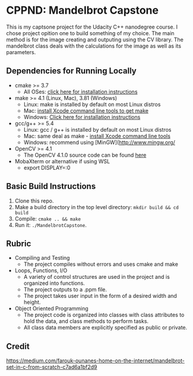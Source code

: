 # CPPND: Mandelbrot Capstone

This is my captsone project for the Udacity C++ nanodegree course. I chose project opition one to build something of my choice. The main method is for the image creating and outputing using the CV library. The mandelbrot class deals with the calculations for the image as well as its parameters. 

## Dependencies for Running Locally
* cmake >= 3.7
  * All OSes: [click here for installation instructions](https://cmake.org/install/)
* make >= 4.1 (Linux, Mac), 3.81 (Windows)
  * Linux: make is installed by default on most Linux distros
  * Mac: [install Xcode command line tools to get make](https://developer.apple.com/xcode/features/)
  * Windows: [Click here for installation instructions](http://gnuwin32.sourceforge.net/packages/make.htm)
* gcc/g++ >= 5.4
  * Linux: gcc / g++ is installed by default on most Linux distros
  * Mac: same deal as make - [install Xcode command line tools](https://developer.apple.com/xcode/features/)
  * Windows: recommend using [MinGW](http://www.mingw.org/
* OpenCV >= 4.1
  * The OpenCV 4.1.0 source code can be found [here](https://github.com/opencv/opencv/tree/4.1.0)
* MobaXterm or alternative if using WSL
  * export DISPLAY=:0

## Basic Build Instructions

1. Clone this repo.
2. Make a build directory in the top level directory: `mkdir build && cd build`
3. Compile: `cmake .. && make`
4. Run it: `./MandelbrotCapstone`.

## Rubric
* Compiling and Testing 
  * The project compiles without errors and uses cmake and make
* Loops, Functions, I/O
  * A variety of control structures are used in the project and is organized into functions.
  * The project outputs to a .ppm file. 
  * The project takes user input in the form of a desired width and height. 
* Object Oriented Programming
  * The project code is organized into classes with class attributes to hold the data, and class methods to perform tasks.
  * All class data members are explicitly specified as public or private.
  
## Credit
https://medium.com/farouk-ounanes-home-on-the-internet/mandelbrot-set-in-c-from-scratch-c7ad6a1bf2d9

